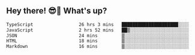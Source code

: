 ## Hey there! 😎👋 What's up?

<!--START_SECTION:waka-->

```txt
TypeScript                 26 hrs 3 mins   █████████████████████░░░░   84.45 %
JavaScript                 2 hrs 52 mins   ██▒░░░░░░░░░░░░░░░░░░░░░░   09.32 %
JSON                       24 mins         ▒░░░░░░░░░░░░░░░░░░░░░░░░   01.34 %
HTML                       18 mins         ▒░░░░░░░░░░░░░░░░░░░░░░░░   01.02 %
Markdown                   16 mins         ▒░░░░░░░░░░░░░░░░░░░░░░░░   00.90 %
```

<!--END_SECTION:waka-->

